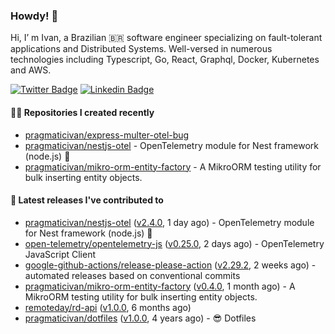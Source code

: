 ### Howdy! 🤠

Hi, I’ m Ivan, a Brazilian 🇧🇷 software engineer specializing on fault-tolerant applications and Distributed Systems. Well-versed in numerous technologies including Typescript, Go, React, Graphql, Docker, Kubernetes and AWS.

[![Twitter Badge](https://img.shields.io/badge/-@pragmaticivan-1ca0f1?style=flat&labelColor=1ca0f1&logo=twitter&logoColor=white&link=https://twitter.com/pragmaticivan)](https://twitter.com/pragmaticivan)
[![Linkedin Badge](https://img.shields.io/badge/-LinkedIn-blue?style=flat&logo=Linkedin&logoColor=white&link=https://www.linkedin.com/in/pragmaticivan/)](https://www.linkedin.com/in/pragmaticivan/)


#### 👨‍💻 Repositories I created recently

- [pragmaticivan/express-multer-otel-bug](https://github.com/pragmaticivan/express-multer-otel-bug)
- [pragmaticivan/nestjs-otel](https://github.com/pragmaticivan/nestjs-otel) - OpenTelemetry module for Nest framework (node.js)  🔭
- [pragmaticivan/mikro-orm-entity-factory](https://github.com/pragmaticivan/mikro-orm-entity-factory) - A MikroORM testing utility for bulk inserting entity objects.

#### 🚀 Latest releases I've contributed to

- [pragmaticivan/nestjs-otel](https://github.com/pragmaticivan/nestjs-otel) ([v2.4.0](https://github.com/pragmaticivan/nestjs-otel/releases/tag/v2.4.0), 1 day ago) - OpenTelemetry module for Nest framework (node.js)  🔭
- [open-telemetry/opentelemetry-js](https://github.com/open-telemetry/opentelemetry-js) ([v0.25.0](https://github.com/open-telemetry/opentelemetry-js/releases/tag/v0.25.0), 2 days ago) - OpenTelemetry JavaScript Client
- [google-github-actions/release-please-action](https://github.com/google-github-actions/release-please-action) ([v2.29.2](https://github.com/google-github-actions/release-please-action/releases/tag/v2.29.2), 2 weeks ago) - automated releases based on conventional commits
- [pragmaticivan/mikro-orm-entity-factory](https://github.com/pragmaticivan/mikro-orm-entity-factory) ([v0.4.0](https://github.com/pragmaticivan/mikro-orm-entity-factory/releases/tag/v0.4.0), 1 month ago) - A MikroORM testing utility for bulk inserting entity objects.
- [remoteday/rd-api](https://github.com/remoteday/rd-api) ([v1.0.0](https://github.com/remoteday/rd-api/releases/tag/v1.0.0), 6 months ago)
- [pragmaticivan/dotfiles](https://github.com/pragmaticivan/dotfiles) ([v1.0.0](https://github.com/pragmaticivan/dotfiles/releases/tag/v1.0.0), 4 years ago) - :sunglasses: Dotfiles
